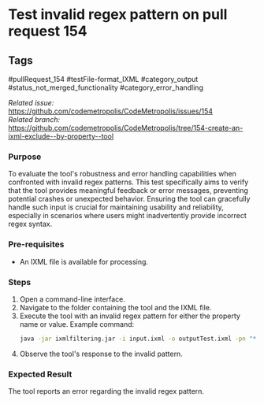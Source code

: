 # Test invalid regex pattern on pull request 154

## Tags
#pullRequest_154 #testFile-format_IXML #category_output #status_not_merged_functionality #category_error_handling

_Related issue:_ https://github.com/codemetropolis/CodeMetropolis/issues/154 <br>
_Related branch:_ https://github.com/codemetropolis/CodeMetropolis/tree/154-create-an-ixml-exclude--by-property--tool

### Purpose
To evaluate the tool's robustness and error handling capabilities when confronted with invalid regex patterns. This test specifically aims to verify that the tool provides meaningful feedback or error messages, preventing potential crashes or unexpected behavior. Ensuring the tool can gracefully handle such input is crucial for maintaining usability and reliability, especially in scenarios where users might inadvertently provide incorrect regex syntax.

### Pre-requisites
- An IXML file is available for processing.

### Steps
1. Open a command-line interface.
2. Navigate to the folder containing the tool and the IXML file.
3. Execute the tool with an invalid regex pattern for either the property name or value. Example command: 
	```cmd 
	java -jar ixmlfiltering.jar -i input.ixml -o outputTest.ixml -pn "*" -pv "*(asd)"
	```
4. Observe the tool's response to the invalid pattern.

### Expected Result
The tool reports an error regarding the invalid regex pattern.
